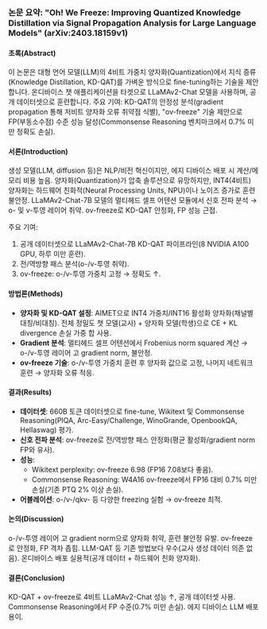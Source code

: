 ### 논문 요약: "Oh! We Freeze: Improving Quantized Knowledge Distillation via Signal Propagation Analysis for Large Language Models" (arXiv:2403.18159v1)

#### 초록(Abstract)
이 논문은 대형 언어 모델(LLM)의 4비트 가중치 양자화(Quantization)에서 지식 증류(Knowledge Distillation, KD-QAT)를 가벼운 방식으로 fine-tuning하는 기술을 제안합니다. 온디바이스 챗 애플리케이션을 타겟으로 LLaMAv2-Chat 모델을 사용하며, 공개 데이터셋으로 훈련합니다. 주요 기여: KD-QAT의 안정성 분석(gradient propagation 통해 저비트 양자화 오류 취약점 식별), "ov-freeze" 기술 제안으로 FP(부동소수점) 수준 성능 달성(Commonsense Reasoning 벤치마크에서 0.7% 미만 정확도 손실).

#### 서론(Introduction)
생성 모델(LLM, diffusion 등)은 NLP/비전 혁신이지만, 에지 디바이스 배포 시 계산/메모리 비용 높음. 양자화(Quantization)가 압축 솔루션으로 유망하지만, INT4(4비트) 양자화는 하드웨어 친화적(Neural Processing Units, NPU)이나 노이즈 증가로 훈련 불안정. LLaMAv2-Chat-7B 모델의 멀티헤드 셀프 어텐션 모듈에서 신호 전파 분석 → o- 및 v-투영 레이어 취약. ov-freeze로 KD-QAT 안정화, FP 성능 근접.

주요 기여:
1. 공개 데이터셋으로 LLaMAv2-Chat-7B KD-QAT 파이프라인(8 NVIDIA A100 GPU, 하루 미만 훈련).
2. 전/역방향 패스 분석(o-/v-투영 취약).
3. ov-freeze: o-/v-투영 가중치 고정 → 정확도 ↑.

#### 방법론(Methods)
- **양자화 및 KD-QAT 설정**: AIMET으로 INT4 가중치/INT16 활성화 양자화(채널별 대칭/비대칭). 전체 정밀도 챗 모델(교사) + 양자화 모델(학생)으로 CE + KL divergence 손실 가중 합 사용.
- **Gradient 분석**: 멀티헤드 셀프 어텐션에서 Frobenius norm squared 계산 → o-/v-투영 레이어 고 gradient norm, 불안정.
- **ov-freeze 기술**: o-/v-투영 가중치 훈련 후 양자화 값으로 고정, 나머지 네트워크 훈련 → 양자화 오류 적응.

#### 결과(Results)
- **데이터셋**: 660B 토큰 데이터셋으로 fine-tune, Wikitext 및 Commonsense Reasoning(PIQA, Arc-Easy/Challenge, WinoGrande, OpenbookQA, Hellaswag) 평가.
- **신호 전파 분석**: ov-freeze로 전/역방향 패스 안정화(평균 활성화/gradient norm FP와 유사).
- **성능**:
  - Wikitext perplexity: ov-freeze 6.98 (FP16 7.08보다 좋음).
  - Commonsense Reasoning: W4A16 ov-freeze에서 FP16 대비 0.7% 미만 손실(기존 PTQ 2% 이상 손실).
- **어블레이션**: o-/v-/qkv- 등 다양한 freezing 실험 → ov-freeze 최적.

#### 논의(Discussion)
o-/v-투영 레이어 고 gradient norm으로 양자화 취약, 훈련 불안정 유발. ov-freeze로 안정화, FP 격차 좁힘. LLM-QAT 등 기존 방법보다 우수(교사 생성 데이터 의존 없음). 온디바이스 배포 실용적(공개 데이터 + 하드웨어 친화 양자화).

#### 결론(Conclusion)
KD-QAT + ov-freeze로 4비트 LLaMAv2-Chat 성능 ↑, 공개 데이터셋 사용. Commonsense Reasoning에서 FP 수준(0.7% 미만 손실). 에지 디바이스 LLM 배포 용이.
